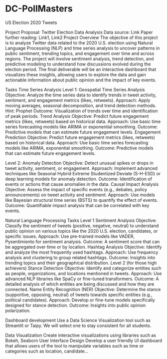 # DC-PollMasters
US Election 2020 Tweets

Project Proposal: Twitter Election Data Analysis
Data source: Link
Paper further reading: Link1, Link2
Project Overview 
The objective of this project is to analyze Twitter data related to the 2020 U.S. election using Natural Language Processing (NLP) and time series analysis to uncover patterns in public sentiment, trending topics, and engagement over time and across regions. The project will involve sentiment analysis, trend detection, and predictive modeling to understand how discussions evolved during the election period. The final deliverable will be an interactive dashboard that visualizes these insights, allowing users to explore the data and gain actionable information about public opinion and the impact of key events. 

Tasks 
Time Series Analysis
Level 1:
Geospatial Time Series Analysis
Objective: Analyze the time series data to identify trends in tweet activity, sentiment, and engagement metrics (likes, retweets).
Approach: Apply moving averages, seasonal decomposition, and trend detection methods. Hint: Prophet
Outcome: Visualization of trends over time and identification of peak periods.
Trend Analysis
Objective: Predict future engagement metrics (likes, retweets) based on historical data.
Approach: Use basic time series forecasting models like ARIMA or exponential smoothing.
Outcome: Predictive models that can estimate future engagement levels.
Engagement Prediction
Objective: Predict future engagement metrics (likes, retweets) based on historical data.
Approach: Use basic time series forecasting models like ARIMA, exponential smoothing.
Outcome: Predictive models that can estimate future engagement levels.

Level 2:
Anomaly Detection
Objective: Detect unusual spikes or drops in tweet activity, sentiment, or engagement.
Approach: Implement advanced techniques like Seasonal Hybrid Extreme Studentized Deviate (S-H-ESD) or deep learning models for anomaly detection.
Outcome: Identification of events or actions that cause anomalies in the data.
Causal Impact Analysis
Objective: Assess the impact of specific events (e.g., debates, policy announcements) on tweet activity and sentiment.
Approach: Use models like Bayesian structural time series (BSTS) to quantify the effect of events.
Outcome: Quantifiable impact analysis that can be correlated with key events.

Natural Language Processing Tasks
Level 1
Sentiment Analysis
Objective: Classify the sentiment of tweets (positive, negative, neutral) to understand public opinion on various topics like the 2020 U.S. election, candidates, or specific issues.
Approach: Use pre-trained models like VADER, Pysentimiento for sentiment analysis.
Outcome: A sentiment score that can be aggregated over time or by location.
Hashtag Analysis
Objective: Identify and analyze the most frequently used hashtags.
Approach: Use frequency analysis and clustering to group related hashtags.
Outcome: Insights into trending topics and their geographical distribution.
Level 2 (for those high achievers)
Stance Detection
Objective: Identify and categorize entities such as people, organizations, and locations mentioned in tweets.
Approach: Use advanced NLP libraries like SpaCy or fine-tuned transformers.
Outcome: A detailed analysis of which entities are being discussed and how they are connected.
Name Entity Recognition (NER)
Objective: Determine the stance (supportive, opposing, neutral) of tweets towards specific entities (e.g., political candidates).
Approach: Develop or fine-tune models specifically designed for stance detection.
Outcome: Insights into public opinion polarization.

Dashboard development
Use a Data Science Visualization tool such as Streamlit or Taipy. We will select one to stay consistent for all students.

Data Visualization
Create interactive visualizations using libraries such as Bokeh, Seaborn 
User Interface Design
Develop a user friendly UI dashboard that allows users of the tool to manipulate variables such as time or categories such as location, candidate… 
